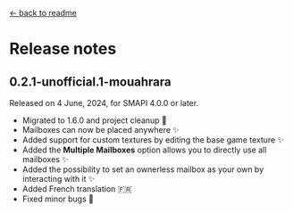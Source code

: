 ﻿[← back to readme](../README.md)

# Release notes

## 0.2.1-unofficial.1-mouahrara
Released on 4 June, 2024, for SMAPI 4.0.0 or later.
* Migrated to 1.6.0 and project cleanup 🚀
* Mailboxes can now be placed anywhere ✨
* Added support for custom textures by editing the base game texture ✨
* Added the **Multiple Mailboxes** option allows you to directly use all mailboxes ✨
* Added the possibility to set an ownerless mailbox as your own by interacting with it ✨
* Added French translation 🇫🇷
* Fixed minor bugs 🔧
